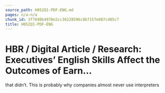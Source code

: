```yaml
---
source_path: H052Q1-PDF-ENG.md
pages: n/a-n/a
chunk_id: 3f7698b4970e2cc36228596c8b7157e087cd05c7
title: H052Q1-PDF-ENG
---
```

# HBR / Digital Article / Research: Executives’ English Skills Affect the Outcomes of Earn…

that didn’t. This is probably why companies almost never use interpreters
